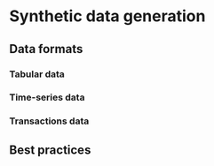 # Synthetic data generation

## Data formats

### Tabular data

### Time-series data

### Transactions data

## Best practices
